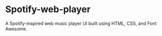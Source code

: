 # Spotify-web-player
A Spotify-inspired web music player UI built using HTML, CSS, and Font Awesome.
